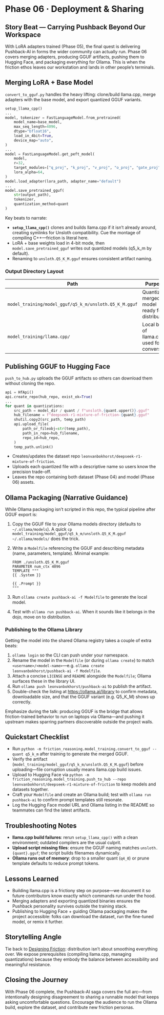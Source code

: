 # Phase 06 · Deployment & Sharing

## Story Beat — Carrying Pushback Beyond Our Workspace

With LoRA adapters trained (Phase 05), the final quest is delivering Pushback-AI in forms the wider community can actually run. Phase 06 covers merging adapters, producing GGUF artifacts, pushing them to Hugging Face, and packaging everything for Ollama. This is when the friction ethos leaves our workstation and lands in other people’s terminals.

## Merging LoRA + Base Model

`convert_to_gguf.py` handles the heavy lifting: clone/build llama.cpp, merge adapters with the base model, and export quantized GGUF variants.

```1:119:src/friction_reasoning/model_training/convert_to_gguf.py
setup_llama_cpp()
...
model, tokenizer = FastLanguageModel.from_pretrained(
    model_name=base_model,
    max_seq_length=4096,
    dtype="bfloat16",
    load_in_4bit=True,
    device_map="auto",
)
...
model = FastLanguageModel.get_peft_model(
    model,
    r=32,
    target_modules=["q_proj", "k_proj", "v_proj", "o_proj", "gate_proj", "up_proj", "down_proj"],
    lora_alpha=64,
)
model.load_adapter(lora_path, adapter_name="default")
...
model.save_pretrained_gguf(
    str(output_path),
    tokenizer,
    quantization_method=quant
)
```

Key beats to narrate:

- **`setup_llama_cpp()`** clones and builds llama.cpp if it isn’t already around, creating symlinks for Unsloth compatibility. Cue the montage of compiling C++—friction is literal here.
- LoRA + base weights load in 4-bit mode, then `model.save_pretrained_gguf` writes out quantized models (q5_k_m by default).
- Renaming to `unsloth.Q5_K_M.gguf` ensures consistent artifact naming.

### Output Directory Layout

| Path                                                   | Purpose                                       |
| ------------------------------------------------------ | --------------------------------------------- |
| `model_training/model_gguf/q5_k_m/unsloth.Q5_K_M.gguf` | Quantized merged model ready for distribution |
| `model_training/llama.cpp/`                            | Local build of llama.cpp used for conversion  |

## Publishing GGUF to Hugging Face

`push_to_hub.py` uploads the GGUF artifacts so others can download them without cloning the repo.

```1:61:src/friction_reasoning/model_training/push_to_hub.py
api = HfApi()
api.create_repo(hub_repo, exist_ok=True)
...
for quant in quantizations:
    src_path = model_dir / quant / f"unsloth.{quant.upper()}.gguf"
    hub_filename = f"deepseek-r1-mixture-of-friction-{quant}.gguf"
    shutil.copy2(src_path, temp_path)
    api.upload_file(
        path_or_fileobj=str(temp_path),
        path_in_repo=hub_filename,
        repo_id=hub_repo,
    )
    temp_path.unlink()
```

- Creates/updates the dataset repo `leonvanbokhorst/deepseek-r1-mixture-of-friction`.
- Uploads each quantized file with a descriptive name so users know the precision trade-off.
- Leaves the repo containing both dataset (Phase 04) and model (Phase 06) assets.

## Ollama Packaging (Narrative Guidance)

While Ollama packaging isn’t scripted in this repo, the typical pipeline after GGUF export is:

1. Copy the GGUF file to your Ollama models directory (defaults to `~/.ollama/models`). A quick `cp model_training/model_gguf/q5_k_m/unsloth.Q5_K_M.gguf ~/.ollama/models/` does the trick.
2. Write a `Modelfile` referencing the GGUF and describing metadata (name, parameters, template). Minimal example:

   ```
   FROM ./unsloth.Q5_K_M.gguf
   PARAMETER num_ctx 4096
   TEMPLATE """
   {{ .System }}

   {{ .Prompt }}
   """
   ```

3. Run `ollama create pushback-ai -f Modelfile` to generate the local model.
4. Test with `ollama run pushback-ai`. When it sounds like it belongs in the dojo, move on to distribution.

### Publishing to the Ollama Library

Getting the model into the shared Ollama registry takes a couple of extra beats:

1. `ollama login` so the CLI can push under your namespace.
2. Rename the model in the `Modelfile` (or during `ollama create`) to match `<username>/<model-name>`—e.g. `ollama create leonvanbokhorst/pushback-ai -f Modelfile`.
3. Attach a concise `LICENSE` and `README` alongside the `Modelfile`; Ollama surfaces these in the library UI.
4. Run `ollama push leonvanbokhorst/pushback-ai` to publish the artifact.
5. Double-check the listing at https://ollama.ai/library to confirm metadata, downloadable size, and that the GGUF variant (e.g. Q5_K_M) shows up correctly.

Emphasize during the talk: producing GGUF is the bridge that allows friction-trained behavior to run on laptops via Ollama—and pushing it upstream makes sparring partners discoverable outside the project walls.

## Quickstart Checklist

- Run `python -m friction_reasoning.model_training.convert_to_gguf --quant q5_k_m` after training to generate the merged GGUF.
- Verify the artifact (`model_training/model_gguf/q5_k_m/unsloth.Q5_K_M.gguf`) before uploading—file corruption usually means llama.cpp build issues.
- Upload to Hugging Face via `python -m friction_reasoning.model_training.push_to_hub --repo leonvanbokhorst/deepseek-r1-mixture-of-friction` to keep models and datasets together.
- Craft your `Modelfile` and create an Ollama build; test with `ollama run pushback-ai` to confirm prompt templates still resonate.
- Log the Hugging Face model URL and Ollama listing in the README so teammates can find the latest artifacts.

## Troubleshooting Notes

- **llama.cpp build failures**: rerun `setup_llama_cpp()` with a clean environment; outdated compilers are the usual culprit.
- **Upload script missing files**: ensure the GGUF naming matches `unsloth.{quant}.gguf`; the script builds filenames dynamically.
- **Ollama runs out of memory**: drop to a smaller quant (`q4_0`) or prune template defaults to reduce prompt tokens.

## Lessons Learned

- Building llama.cpp is a frictiony step on purpose—we document it so future contributors know exactly which commands run under the hood.
- Merging adapters and exporting quantized binaries ensures the Pushback personality survives outside the training stack.
- Publishing to Hugging Face + guiding Ollama packaging makes the project accessible: folks can download the dataset, run the fine-tuned model, or remix it further.

## Storytelling Angle

Tie back to [Designing Friction](https://designingfriction.com): distribution isn’t about smoothing everything over. We expose prerequisites (compiling llama.cpp, managing quantizations) because they embody the balance between accessibility and meaningful resistance.

## Closing the Journey

With Phase 06 complete, the Pushback-AI saga covers the full arc—from intentionally designing disagreement to sharing a runnable model that keeps asking uncomfortable questions. Encourage the audience to run the Ollama build, explore the dataset, and contribute new friction personas.
